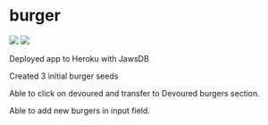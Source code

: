 # burger

<img src="assets/img/burgapp.png">

<img src="assets/img/burgapp2.png">

Deployed app to Heroku with JawsDB

Created 3 initial burger seeds

Able to click on devoured and transfer to Devoured burgers section.

Able to add new burgers in input field.

